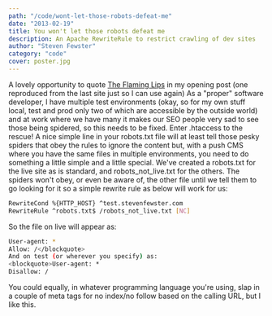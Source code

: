 ```yaml
---
path: "/code/wont-let-those-robots-defeat-me"
date: "2013-02-19"
title: You won't let those robots defeat me
description: An Apache RewriteRule to restrict crawling of dev sites
author: "Steven Fewster"
category: "code"
cover: poster.jpg
---
```


A lovely opportunity to quote [The Flaming Lips](http://youtu.be/AzlMeTxVdH8 "Yoshimi Battles the Pink Robots Pt I - The Flaming Lips") in my opening post (one reproduced from the last site just so I can use again)
As a "proper" software developer, I have multiple test environments (okay, so for my own stuff local, test and prod only two of which are accessible by the outside world) and at work where we have many it makes our SEO people very sad to see those being spidered, so this needs to be fixed. Enter .htaccess to the rescue!
A nice simple line in your robots.txt file will at least tell those pesky spiders that obey the rules to ignore the content but, with a push CMS where you have the same files in multiple environments, you need to do something a little simple and a little special.
We've created a robots.txt for the live site as is standard, and robots_not_live.txt for the others. The spiders won't obey, or even be aware of, the other file until we tell them to go looking for it so a simple rewrite rule as below will work for us:
```bash
RewriteCond %{HTTP_HOST} ^test.stevenfewster.com
RewriteRule ^robots.txt$ /robots_not_live.txt [NC]
```
So the file on live will appear as:

```bash
User-agent: *
Allow: /</blockquote>
And on test (or wherever you specify) as:
<blockquote>User-agent: *
Disallow: /
```

You could equally, in whatever programming language you're using, slap in a couple of meta tags for no index/no follow based on the calling URL, but I like this.
